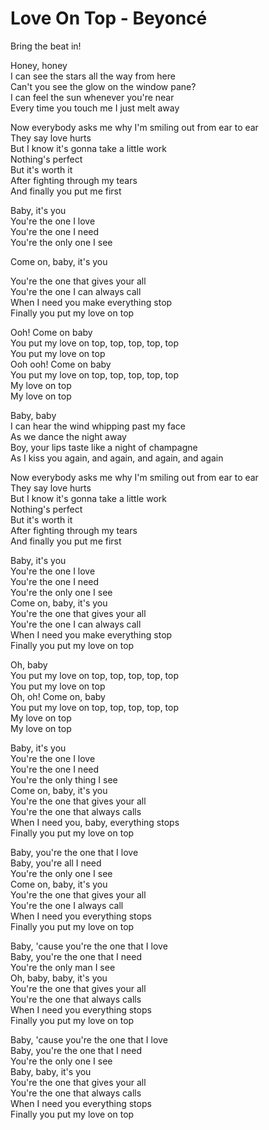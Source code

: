 # Love On Top - Beyoncé

Bring the beat in!

Honey, honey\
I can see the stars all the way from here\
Can't you see the glow on the window pane?\
I can feel the sun whenever you're near\
Every time you touch me I just melt away

Now everybody asks me why I'm smiling out from ear to ear\
They say love hurts\
But I know it's gonna take a little work\
Nothing's perfect\
But it's worth it\
After fighting through my tears\
And finally you put me first

Baby, it's you\
You're the one I love\
You're the one I need\
You're the only one I see

Come on, baby, it's you

You're the one that gives your all\
You're the one I can always call\
When I need you make everything stop\
Finally you put my love on top

Ooh! Come on baby\
You put my love on top, top, top, top, top\
You put my love on top\
Ooh ooh! Come on baby\
You put my love on top, top, top, top, top\
My love on top\
My love on top

Baby, baby\
I can hear the wind whipping past my face\
As we dance the night away\
Boy, your lips taste like a night of champagne\
As I kiss you again, and again, and again, and again

Now everybody asks me why I'm smiling out from ear to ear\
They say love hurts\
But I know it's gonna take a little work\
Nothing's perfect\
But it's worth it\
After fighting through my tears\
And finally you put me first

Baby, it's you\
You're the one I love\
You're the one I need\
You're the only one I see\
Come on, baby, it's you\
You're the one that gives your all\
You're the one I can always call\
When I need you make everything stop\
Finally you put my love on top

Oh, baby\
You put my love on top, top, top, top, top\
You put my love on top\
Oh, oh! Come on, baby\
You put my love on top, top, top, top, top\
My love on top\
My love on top

Baby, it's you\
You're the one I love\
You're the one I need\
You're the only thing I see\
Come on, baby, it's you\
You're the one that gives your all\
You're the one that always calls\
When I need you, baby, everything stops\
Finally you put my love on top

Baby, you're the one that I love\
Baby, you're all I need\
You're the only one I see\
Come on, baby, it's you\
You're the one that gives your all\
You're the one I always call\
When I need you everything stops\
Finally you put my love on top

Baby, 'cause you're the one that I love\
Baby, you're the one that I need\
You're the only man I see\
Oh, baby, baby, it's you\
You're the one that gives your all\
You're the one that always calls\
When I need you everything stops\
Finally you put my love on top

Baby, 'cause you're the one that I love\
Baby, you're the one that I need\
You're the only one I see\
Baby, baby, it's you\
You're the one that gives your all\
You're the one that always calls\
When I need you everything stops\
Finally you put my love on top